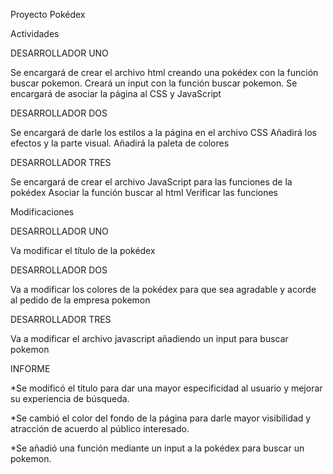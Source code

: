 Proyecto Pokédex

Actividades



DESARROLLADOR UNO

Se encargará de crear el archivo html creando una pokédex con la función buscar pokemon. Creará un input con la función buscar pokemon. Se encargará de asociar la página al CSS y JavaScript

DESARROLLADOR DOS

Se encargará de darle los estilos a la página en el archivo CSS Añadirá los efectos y la parte visual. Añadirá la paleta de colores

DESARROLLADOR TRES

Se encargará de crear el archivo JavaScript para las funciones de la pokédex Asociar la función buscar al html Verificar las funciones


 Modificaciones


DESARROLLADOR UNO

Va modificar el título de la pokédex

DESARROLLADOR DOS

Va a modificar los colores de la pokédex para que sea agradable y acorde al pedido de la empresa pokemon

DESARROLLADOR TRES

Va a modificar el archivo javascript añadiendo un input para buscar pokemon


INFORME


*Se modificó el título para dar una mayor especificidad al usuario y mejorar su experiencia de búsqueda.

*Se cambió el color del fondo de la página para darle mayor visibilidad y atracción de acuerdo al público interesado.

*Se añadió una función mediante un input a la pokédex para buscar un pokemon.

